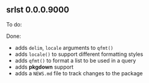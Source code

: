 ## srlst 0.0.0.9000

To do:


Done:

- adds `delim`, `locale` arguments to `qfmt()`
- adds `locale()` to support different formatting styles
- adds `qfmt()` to format a list to be used in a query
- adds **pkgdown** support
- adds a `NEWS.md` file to track changes to the package



